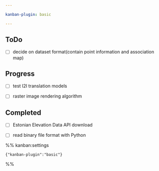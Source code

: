 ```yaml
---

kanban-plugin: basic

---
```


## ToDo

- [ ] decide on dataset format(contain point information and association map)


## Progress

- [ ] test I2I translation models
- [ ] raster image rendering algorithm


## Completed

- [ ] Estonian Elevation Data API download
- [ ] read binary file format with Python




%% kanban:settings
```
{"kanban-plugin":"basic"}
```
%%